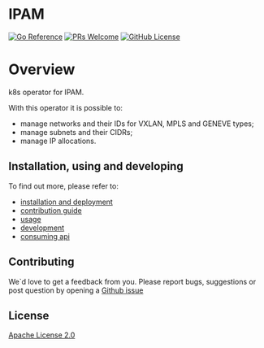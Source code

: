 # IPAM
[![Go Reference](https://pkg.go.dev/badge/github.com/onmetal/controller-utils.svg)](https://pkg.go.dev/github.com/onmetal/controller-utils)
[![PRs Welcome](https://img.shields.io/badge/PRs-welcome-brightgreen.svg?style=flat-square)](http://makeapullrequest.com) 
[![GitHub License](https://img.shields.io/static/v1?label=License&message=Apache-2.0&color=blue&style=flat-square)](LICENSE)

# Overview 
k8s operator for IPAM.

With this operator it is possible to:
- manage networks and their IDs for VXLAN, MPLS and GENEVE types;
- manage subnets and their CIDRs;
- manage IP allocations.

## Installation, using and developing 
To find out more, please refer to: 
- [installation and deployment](/docs/installation.md)
- [contribution guide](/docs/contribution.md)
- [usage](/docs/usage.md)
- [development](/docs/development.md)
- [consuming api](docs/consuming_api.md)

## Contributing 

We`d love to get a feedback from you. 
Please report bugs, suggestions or post question by opening a [Github issue](https://github.com/onmetal/ipam/issues)

## License
[Apache License 2.0](LICENCE)
